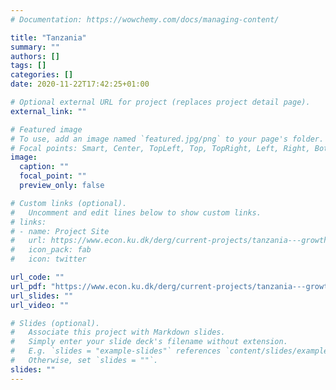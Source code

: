 ```yaml
---
# Documentation: https://wowchemy.com/docs/managing-content/

title: "Tanzania"
summary: ""
authors: []
tags: []
categories: []
date: 2020-11-22T17:42:25+01:00

# Optional external URL for project (replaces project detail page).
external_link: ""

# Featured image
# To use, add an image named `featured.jpg/png` to your page's folder.
# Focal points: Smart, Center, TopLeft, Top, TopRight, Left, Right, BottomLeft, Bottom, BottomRight.
image:
  caption: ""
  focal_point: ""
  preview_only: false

# Custom links (optional).
#   Uncomment and edit lines below to show custom links.
# links:
# - name: Project Site
#   url: https://www.econ.ku.dk/derg/current-projects/tanzania---growth-and-development-research-project-gdrp/
#   icon_pack: fab
#   icon: twitter

url_code: ""
url_pdf: "https://www.econ.ku.dk/derg/current-projects/tanzania---growth-and-development-research-project-gdrp/"
url_slides: ""
url_video: ""

# Slides (optional).
#   Associate this project with Markdown slides.
#   Simply enter your slide deck's filename without extension.
#   E.g. `slides = "example-slides"` references `content/slides/example-slides.md`.
#   Otherwise, set `slides = ""`.
slides: ""
---
```

